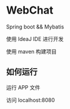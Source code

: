 # WebChat

Spring boot && Mybatis

使用 IdeaJ IDE 进行开发

使用 maven 构建项目



## 如何运行

运行 APP 文件

访问 localhost:8080

